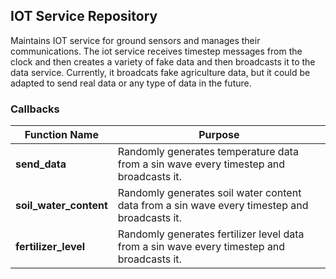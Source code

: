 ## IOT Service Repository
Maintains IOT service for ground sensors and manages their communications. The iot service receives timestep messages from the clock and then creates a variety of fake data and then broadcasts it to the data service. Currently, it broadcats fake agriculture data, but it could be adapted to send real data or any type of data in the future.

### Callbacks

| **Function Name**      | Purpose                                                                                      |
|------------------------|----------------------------------------------------------------------------------------------|
| **send_data**          | Randomly generates temperature data from a sin wave every timestep and broadcasts it.        |
| **soil_water_content** | Randomly generates soil water content data from a sin wave every timestep and broadcasts it. |
| **fertilizer_level**   | Randomly generates fertilizer level data from a sin wave every timestep and broadcasts it.   |

